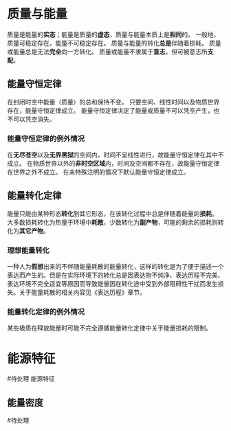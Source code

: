 # 质量与能量
质量是能量的**实态**；能量是质量的**虚态**，质量与能量本质上是**相同**的。
一般地，质量可稳定存在，能量不可稳定存在。
质量与能量的转化**总是**伴随着损耗。
质量或能量总是无法**完全**向一方转化。
质量或能量不隶属于**意志**，但可被意志所**支配**。
## 能量守恒定律
在封闭时空中能量（质量）的总和保持不变。
只要空间、线性时间以及物质世界存在，能量守恒定律成立。
能量守恒定律决定了能量或质量不可以凭空产生，也不可以凭空消失。
### 能量守恒定律的例外情况
在**无尽苍空**以及**无界黑狱**的空间内，时间不呈线性进行，故能量守恒定律在其中不成立。
在物质世界以外的**非时空区域**内，时间及空间都不存在，故能量守恒定律在世界之外不成立。
在未特殊注明的情况下默认能量守恒定律成立。
## 能量转化定律
能量只能由某种形态**转化**到其它形态，在该转化过程中总是伴随着能量的**损耗**。
大多数损耗转化为热量于环境中**耗散**，少数转化为**副产物**，可能的剩余的损耗则转化为**其它产物**。
### 理想能量转化
一种人为**假想**出来的不伴随能量耗散的能量转化，这样的转化是为了便于描述一个表达而产生的。但是在实际环境下的转化总是因表达物不纯净、表达历程不完美、表达环境不完全适宜等原因而导致能量因在转化途中受到外部阻碍性干扰而发生损失。关于能量耗散的相关内容见《表达历程》章节。
### 能量转化定律的例外情况
某些极质在释放能量时可能不完全遵循能量转化定律中关于能量损耗的限制。
# 能源特征
#待处理 能源特征

## 能量密度
#待处理 